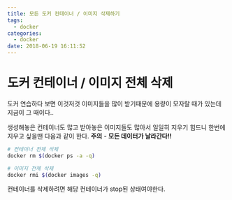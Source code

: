 ```yaml
---
title: 모든 도커 컨테이너 / 이미지 삭제하기
tags:
  - docker
categories:
  - docker
date: 2018-06-19 16:11:52
---
```


# 도커 컨테이너 / 이미지 전체 삭제
도커 연습하다 보면 이것저것 이미지들을 많이 받기때문에 용량이 모자랄 때가 있는데 지금이 그 때이다.. 

생성해놓은 컨테이너도 많고 받아놓은 이미지들도 많아서 일일히 지우기 힘드니 한번에 지우고 싶을땐 다음과 같이 한다. 
**주의** - **모든 데이터가 날라간다!!**

```sh
# 컨테이너 전체 삭제
docker rm $(docker ps -a -q)

# 이미지 전체 삭제
docker rmi $(docker images -q)
```
컨테이너를 삭제하려면 해당 컨테이너가 stop된 상태여야한다.